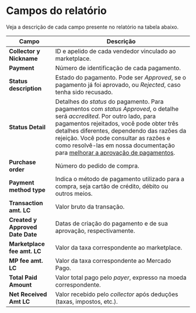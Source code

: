 # Campos do relatório

Veja a descrição de cada campo presente no relatório na tabela abaixo. 

| **Campo**                  | **Descrição**                                                                                                                                                                                                                                                                                                                                                                                                               |
|--------------------------|-------------------------------------------------------------------------------------------------------------------------------------------------------------------------------------------------------------------------------------------------------------------------------------------------------------------------------------------------------------------------------------------------------------------------------------------------------------------------------------------|
| **Collector y Nickname** | ID e apelido de cada vendedor vinculado ao marketplace.                                                                                                                                                                                                                                                                                                                                                                                                                                     |
| **Payment**               | Número de identificação de cada pagamento.                                                                                                                                                                                                                                                                                                                                                                                                                                                     |
| **Status description**    | Estado do pagamento. Pode ser *Approved*, se o pagamento já foi aprovado, ou *Rejected*, caso tenha sido recusado.                                                                                                                                                                                                                                                                                                                                                     |
| **Status Detail**         | Detalhes do _status_ do pagamento. Para pagamentos com _status_ *Approved*, o detalhe será *accredited*. Por outro lado, para pagamentos rejeitados, você pode obter três detalhes diferentes, dependendo das razões da rejeição. Você pode consultar as razões e como resolvê-las em nossa documentação para [melhorar a aprovação de pagamentos](/developers/pt/docs/checkout-pro/how-tos/improve-payment-approval/reasons-for-rejection).                                                                                                                                                                |
| **Purchase order**        | Número do pedido de compra.                                                                                                                                                                                                                                                                                                                                                                                                                                                                  |
| **Payment method type**   | Indica o método de pagamento utilizado para a compra, seja cartão de crédito, débito ou outros meios.                                                                                                                                                                                                                                                                                                                                                                                      |
| **Transaction amt. LC**   | Valor bruto da transação.                                                                                                                                                                                                                                                                                                                                                                                                                                                                   |
| **Created y Approved Date Date** | Datas de criação do pagamento e de sua aprovação, respectivamente.                                                                                                                                                                                                                                                                                                                                                                                                                            |
| **Marketplace fee amt. LC** | Valor da taxa correspondente ao marketplace.                                                                                                                                                                                                                                                                                                                                                                                                                                                 |
| **MP fee amt. LC**          | Valor da taxa correspondente ao Mercado Pago.                                                                                                                                                                                                                                                                                                                                                                                                                                                 |
| **Total Paid Amount**       | Valor total pago pelo _payer_, expresso na moeda correspondente.                                                                                                                                                                                                                                                                                                                                                                                                                              |
| **Net Received Amt LC**    | Valor recebido pelo _collector_ após deduções (taxas, impostos, etc.).                                                                                                                                                                                                                                                                                                                                                                                                                        |
